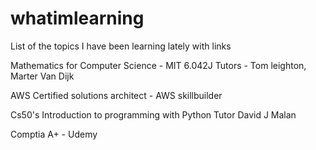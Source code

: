 # whatimlearning
List of the topics I have been learning lately with links

Mathematics for Computer Science - MIT 6.042J Tutors - Tom leighton, Marter Van Dijk

AWS Certified solutions architect - AWS skillbuilder

Cs50's Introduction to programming with Python Tutor David J Malan

Comptia A+ - Udemy
